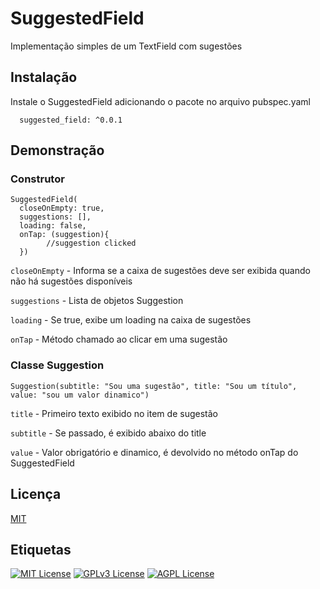 
# SuggestedField

Implementação simples de um TextField com sugestões




## Instalação

Instale o SuggestedField adicionando o pacote no arquivo pubspec.yaml

      suggested_field: ^0.0.1


    
## Demonstração


### Construtor 


    SuggestedField(
      closeOnEmpty: true,
      suggestions: [],
      loading: false,
      onTap: (suggestion){
            //suggestion clicked
      })

`closeOnEmpty` - Informa se a caixa de sugestões deve ser exibida quando não há sugestões disponíveis

`suggestions` - Lista de objetos Suggestion

`loading` - Se true, exibe um loading na caixa de sugestões

`onTap` - Método chamado ao clicar em uma sugestão



### Classe Suggestion

    Suggestion(subtitle: "Sou uma sugestão", title: "Sou um título", value: "sou um valor dinamico")


`title`  - Primeiro texto exibido no item de sugestão

`subtitle` - Se passado, é exibido abaixo do title

`value` - Valor obrigatório e dinamico, é devolvido no método onTap do SuggestedField
## Licença

[MIT](https://choosealicense.com/licenses/mit/)


## Etiquetas



[![MIT License](https://img.shields.io/badge/License-MIT-green.svg)](https://choosealicense.com/licenses/mit/)
[![GPLv3 License](https://img.shields.io/badge/License-GPL%20v3-yellow.svg)](https://opensource.org/licenses/)
[![AGPL License](https://img.shields.io/badge/license-AGPL-blue.svg)](https://www.gnu.org/licenses/agpl-3.0)


